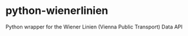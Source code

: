 python-wienerlinien
===================

Python wrapper for the Wiener Linien (Vienna Public Transport) Data API
